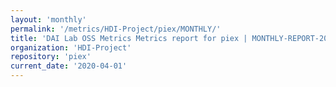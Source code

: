 ```yaml
---
layout: 'monthly'
permalink: '/metrics/HDI-Project/piex/MONTHLY/'
title: 'DAI Lab OSS Metrics Metrics report for piex | MONTHLY-REPORT-2020-04-01'
organization: 'HDI-Project'
repository: 'piex'
current_date: '2020-04-01'
---
```

